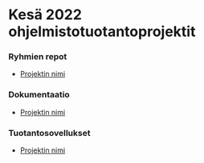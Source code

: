 # Kesä 2022 ohjelmistotuotantoprojektit

### Ryhmien repot

- [Projektin nimi](#)

### Dokumentaatio

- [Projektin nimi](#)

### Tuotantosovellukset

- [Projektin nimi](#)
